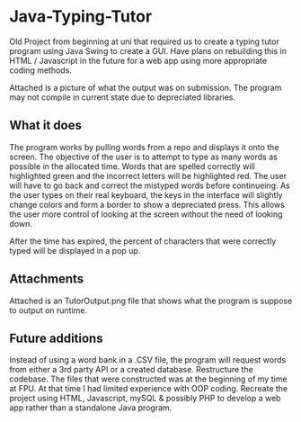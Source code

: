 # Java-Typing-Tutor
Old Project from beginning at uni that required us to create a typing tutor program using Java Swing to create a GUI. 
Have plans on rebuilding this in HTML / Javascript in the future for a web app using more appropriate coding methods.

Attached is a picture of what the output was on submission. The program may not compile in current state due to depreciated libraries.

## What it does
The program works by pulling words from a repo and displays it onto the screen. The objective of the user is to attempt to type as many words as possible in the allocated time.
Words that are spelled correctly will highlighted green and the incorrect letters will be highlighted red. The user will have to go back and correct the
mistyped words before continueing. As the user types on their real keyboard, the keys in the interface will slightly change colors and form a border to show a depreciated press.
This allows the user more control of looking at the screen without the need of looking down.

After the time has expired, the percent of characters that were correctly typed will be displayed in a pop up. 

## Attachments
Attached is an TutorOutput.png file that shows what the program is suppose to output on runtime.

## Future additions
Instead of using a word bank in a .CSV file, the program will request words from either a 3rd party API or a created database.
Restructure the codebase. The files that were constructed was at the beginning of my time at FPU. At that time I had limited experience with OOP coding.
Recreate the project using HTML, Javascript, mySQL & possibly PHP to develop a web app rather than a standalone Java program.
